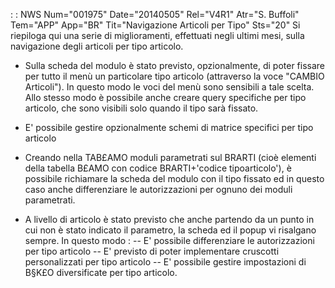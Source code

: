  :  : NWS Num="001975" Date="20140505" Rel="V4R1" Atr="S. Buffoli" Tem="APP" App="BR" Tit="Navigazione Articoli per Tipo" Sts="20"
Si riepiloga qui una serie di miglioramenti, effettuati negli ultimi mesi, sulla navigazione degli articoli per tipo articolo.

- Sulla scheda del modulo è stato previsto, opzionalmente, di poter fissare per tutto il menù un
particolare tipo articolo (attraverso la voce "CAMBIO Articoli"). In questo modo le voci del menù sono sensibili a tale scelta. Allo stesso modo è possibile anche creare query specifiche per tipo articolo, che sono visibili solo quando il tipo sarà fissato.

- E' possibile gestire opzionalmente schemi di matrice specifici per tipo articolo

- Creando nella TAB£AMO moduli parametrati sul BRARTI (cioè elementi della tabella B£AMO con codice
BRARTI+'codice tipoarticolo'), è possibile richiamare la scheda del modulo con il tipo fissato ed in questo caso anche differenziare le autorizzazioni per ognuno dei moduli parametrati.

- A livello di articolo è stato previsto che anche partendo da un punto in cui non è stato indicato
il parametro, la scheda ed il popup vi risalgano sempre.
In questo modo : 
-- E' possibile differenziare le autorizzazioni per tipo articolo
-- E' previsto di poter implementare cruscotti personalizzati per tipo articolo
-- E' possibile gestire impostazioni di B§K£O diversificate per tipo articolo.
